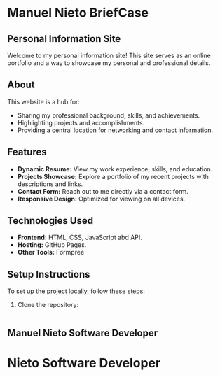 # Manuel Nieto BriefCase

## Personal Information Site

Welcome to my personal information site! This site serves as an online portfolio and a way to showcase my personal and professional details.

## About

This website is a hub for:

- Sharing my professional background, skills, and achievements.
- Highlighting projects and accomplishments.
- Providing a central location for networking and contact information.

## Features

- **Dynamic Resume:** View my work experience, skills, and education.
- **Projects Showcase:** Explore a portfolio of my recent projects with descriptions and links.
- **Contact Form:** Reach out to me directly via a contact form.
- **Responsive Design:** Optimized for viewing on all devices.

## Technologies Used

- **Frontend:** HTML, CSS, JavaScript abd API.
- **Hosting:** GitHub Pages.
- **Other Tools:** Formpree

## Setup Instructions

To set up the project locally, follow these steps:

1. Clone the repository:
   ```bash  git clone https://github.com/NietoDeveloper/BriefCase

##  Manuel Nieto Software Developer 

# Nieto Software Developer     